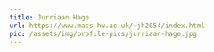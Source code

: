 ```yaml
---
title: Jurriaan Hage
url: https://www.macs.hw.ac.uk/~jh2054/index.html
pic: /assets/img/profile-pics/jurriaan-hage.jpg
---
```


